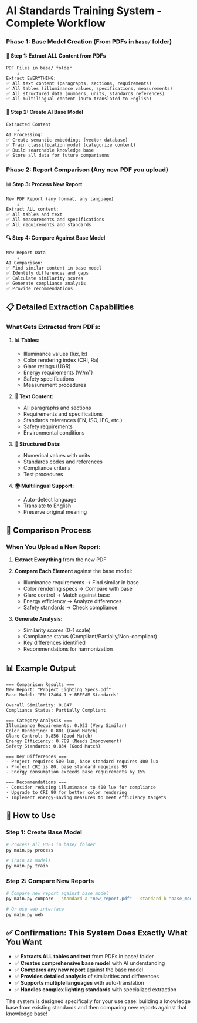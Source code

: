 # AI Standards Training System - Complete Workflow

### **Phase 1: Base Model Creation** (From PDFs in `base/` folder)

#### 📄 **Step 1: Extract ALL Content from PDFs**
```
PDF Files in base/ folder
    ↓
Extract EVERYTHING:
✅ All text content (paragraphs, sections, requirements)
✅ All tables (illuminance values, specifications, measurements)
✅ All structured data (numbers, units, standards references)
✅ All multilingual content (auto-translated to English)
```

#### 🧠 **Step 2: Create AI Base Model**
```
Extracted Content
    ↓
AI Processing:
✅ Create semantic embeddings (vector database)
✅ Train classification model (categorize content)
✅ Build searchable knowledge base
✅ Store all data for future comparisons
```

### **Phase 2: Report Comparison** (Any new PDF you upload)

#### 📊 **Step 3: Process New Report**
```
New PDF Report (any format, any language)
    ↓
Extract ALL content:
✅ All tables and text
✅ All measurements and specifications
✅ All requirements and standards
```

#### 🔍 **Step 4: Compare Against Base Model**
```
New Report Data
    ↓
AI Comparison:
✅ Find similar content in base model
✅ Identify differences and gaps
✅ Calculate similarity scores
✅ Generate compliance analysis
✅ Provide recommendations
```

## 📋 **Detailed Extraction Capabilities**

### **What Gets Extracted from PDFs:**

1. **📊 Tables:**
   - Illuminance values (lux, lx)
   - Color rendering index (CRI, Ra)
   - Glare ratings (UGR)
   - Energy requirements (W/m²)
   - Safety specifications
   - Measurement procedures

2. **📝 Text Content:**
   - All paragraphs and sections
   - Requirements and specifications
   - Standards references (EN, ISO, IEC, etc.)
   - Safety requirements
   - Environmental conditions

3. **🔢 Structured Data:**
   - Numerical values with units
   - Standards codes and references
   - Compliance criteria
   - Test procedures

4. **🌍 Multilingual Support:**
   - Auto-detect language
   - Translate to English
   - Preserve original meaning

## 🎯 **Comparison Process**

### **When You Upload a New Report:**

1. **Extract Everything** from the new PDF
2. **Compare Each Element** against the base model:
   - Illuminance requirements → Find similar in base
   - Color rendering specs → Compare with base
   - Glare control → Match against base
   - Energy efficiency → Analyze differences
   - Safety standards → Check compliance

3. **Generate Analysis:**
   - Similarity scores (0-1 scale)
   - Compliance status (Compliant/Partially/Non-compliant)
   - Key differences identified
   - Recommendations for harmonization

## 📊 **Example Output**

```
=== Comparison Results ===
New Report: "Project Lighting Specs.pdf"
Base Model: "EN 12464-1 + BREEAM Standards"

Overall Similarity: 0.847
Compliance Status: Partially Compliant

=== Category Analysis ===
Illuminance Requirements: 0.923 (Very Similar)
Color Rendering: 0.801 (Good Match)
Glare Control: 0.856 (Good Match)
Energy Efficiency: 0.789 (Needs Improvement)
Safety Standards: 0.834 (Good Match)

=== Key Differences ===
- Project requires 500 lux, base standard requires 400 lux
- Project CRI is 80, base standard requires 90
- Energy consumption exceeds base requirements by 15%

=== Recommendations ===
- Consider reducing illuminance to 400 lux for compliance
- Upgrade to CRI 90 for better color rendering
- Implement energy-saving measures to meet efficiency targets
```

## 🚀 **How to Use**

### **Step 1: Create Base Model**
```bash
# Process all PDFs in base/ folder
py main.py process

# Train AI models
py main.py train
```

### **Step 2: Compare New Reports**
```bash
# Compare new report against base model
py main.py compare --standard-a "new_report.pdf" --standard-b "base_model"

# Or use web interface
py main.py web
```

## ✅ **Confirmation: This System Does Exactly What You Want**

- ✅ **Extracts ALL tables and text** from PDFs in base/ folder
- ✅ **Creates comprehensive base model** with AI understanding
- ✅ **Compares any new report** against the base model
- ✅ **Provides detailed analysis** of similarities and differences
- ✅ **Supports multiple languages** with auto-translation
- ✅ **Handles complex lighting standards** with specialized extraction

The system is designed specifically for your use case: building a knowledge base from existing standards and then comparing new reports against that knowledge base!
